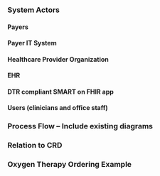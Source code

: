 ### System Actors

#### Payers

#### Payer IT System

#### Healthcare Provider Organization

#### EHR

#### DTR compliant SMART on FHIR app

#### Users (clinicians and office staff)


### Process Flow – Include existing diagrams


### Relation to CRD


### Oxygen Therapy Ordering Example
